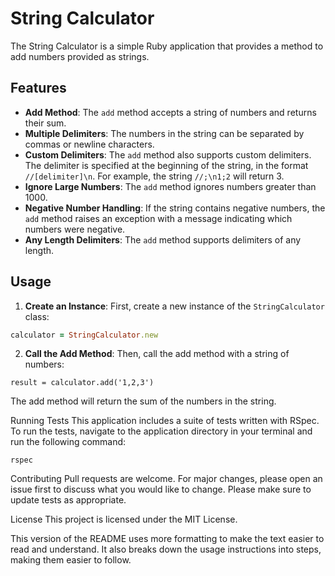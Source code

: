 # String Calculator

The String Calculator is a simple Ruby application that provides a method to add numbers provided as strings.

## Features

- **Add Method**: The `add` method accepts a string of numbers and returns their sum.
- **Multiple Delimiters**: The numbers in the string can be separated by commas or newline characters.
- **Custom Delimiters**: The `add` method also supports custom delimiters. The delimiter is specified at the beginning of the string, in the format `//[delimiter]\n`. For example, the string `//;\n1;2` will return 3.
- **Ignore Large Numbers**: The `add` method ignores numbers greater than 1000.
- **Negative Number Handling**: If the string contains negative numbers, the `add` method raises an exception with a message indicating which numbers were negative.
- **Any Length Delimiters**: The `add` method supports delimiters of any length.

## Usage

1. **Create an Instance**: First, create a new instance of the `StringCalculator` class:

```ruby
calculator = StringCalculator.new
```
2. **Call the Add Method**: Then, call the add method with a string of numbers:

```
result = calculator.add('1,2,3')

```
The add method will return the sum of the numbers in the string.

Running Tests
This application includes a suite of tests written with RSpec. To run the tests, navigate to the application directory in your terminal and run the following command:

```
rspec
```

Contributing
Pull requests are welcome. For major changes, please open an issue first to discuss what you would like to change. Please make sure to update tests as appropriate.

License
This project is licensed under the MIT License.


This version of the README uses more formatting to make the text easier to read and understand. It also breaks down the usage instructions into steps, making them easier to follow.